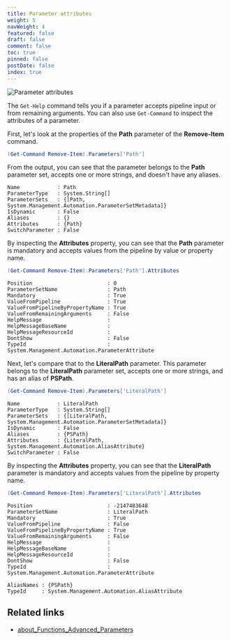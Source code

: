 ```yaml
---
title: Parameter attributes
weight: 5
navWeight: 4
featured: false
draft: false
comment: false
toc: true
pinned: false
postDate: false
index: true
---
```

<!-- markdownlint-disable MD041 -->
![Parameter attributes][02]

The `Get-Help` command tells you if a parameter accepts pipeline input or from remaining arguments.
You can also use `Get-Command` to inspect the attributes of a parameter.

First, let's look at the properties of the **Path** parameter of the **Remove-Item** command.

```powershell
(Get-Command Remove-Item).Parameters['Path']
```

From the output, you can see that the parameter belongs to the **Path** parameter set, accepts one
or more strings, and doesn't have any aliases.

```Output
Name            : Path
ParameterType   : System.String[]
ParameterSets   : {[Path, System.Management.Automation.ParameterSetMetadata]}
IsDynamic       : False
Aliases         : {}
Attributes      : {Path}
SwitchParameter : False
```

By inspecting the **Attributes** property, you can see that the **Path** parameter is mandatory and
accepts values from the pipeline by value or property name.

```powershell
(Get-Command Remove-Item).Parameters['Path'].Attributes
```

```Output
Position                        : 0
ParameterSetName                : Path
Mandatory                       : True
ValueFromPipeline               : True
ValueFromPipelineByPropertyName : True
ValueFromRemainingArguments     : False
HelpMessage                     :
HelpMessageBaseName             :
HelpMessageResourceId           :
DontShow                        : False
TypeId                          : System.Management.Automation.ParameterAttribute
```

Next, let's compare that to the **LiteralPath** parameter. This parameter belongs to the
**LiteralPath** parameter set, accepts one or more strings, and has an alias of **PSPath**.

```powershell
(Get-Command Remove-Item).Parameters['LiteralPath']
```

```Output
Name            : LiteralPath
ParameterType   : System.String[]
ParameterSets   : {[LiteralPath, System.Management.Automation.ParameterSetMetadata]}
IsDynamic       : False
Aliases         : {PSPath}
Attributes      : {LiteralPath, System.Management.Automation.AliasAttribute}
SwitchParameter : False
```

By inspecting the **Attributes** property, you can see that the **LiteralPath** parameter is
mandatory and accepts values from the pipeline by property name.

```powershell
(Get-Command Remove-Item).Parameters['LiteralPath'].Attributes
```

```Output
Position                        : -2147483648
ParameterSetName                : LiteralPath
Mandatory                       : True
ValueFromPipeline               : False
ValueFromPipelineByPropertyName : True
ValueFromRemainingArguments     : False
HelpMessage                     :
HelpMessageBaseName             :
HelpMessageResourceId           :
DontShow                        : False
TypeId                          : System.Management.Automation.ParameterAttribute

AliasNames : {PSPath}
TypeId     : System.Management.Automation.AliasAttribute
```

## Related links

- [about_Functions_Advanced_Parameters][01]

<!-- link references -->
[01]: https://learn.microsoft.com/powershell/module/microsoft.powershell.core/about/about_functions_advanced_parameters#attributes-of-parameters
[02]: images/binding/slide5.png
